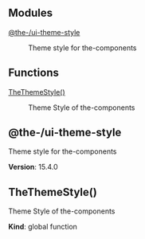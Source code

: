 <!--- Code generated by @the-/script-doc. DO NOT EDIT. -->

## Modules

<dl>
<dt><a href="#module_@the-/ui-theme-style">@the-/ui-theme-style</a></dt>
<dd><p>Theme style for the-components</p>
</dd>
</dl>

## Functions

<dl>
<dt><a href="#TheThemeStyle">TheThemeStyle()</a></dt>
<dd><p>Theme Style of the-components</p>
</dd>
</dl>

<a name="module_@the-/ui-theme-style"></a>

## @the-/ui-theme-style
Theme style for the-components

**Version**: 15.4.0  
<a name="TheThemeStyle"></a>

## TheThemeStyle()
Theme Style of the-components

**Kind**: global function  

